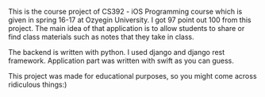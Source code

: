 This is the course project of CS392 - iOS Programming course which is given in spring 16-17 at Ozyegin University. I got 97 point 
out 100 from this project. The main idea of that application is to allow students to share or find class materials such as notes 
that they take in class.

The backend is written with python. I used django and django rest framework. Application part was written with swift as you can guess.

This project was made for educational purposes, so you might come across ridiculous things:)
